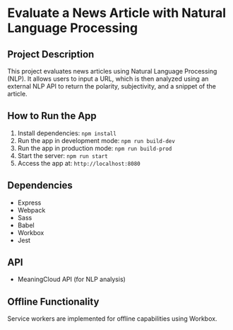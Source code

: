 # Evaluate a News Article with Natural Language Processing

## Project Description
This project evaluates news articles using Natural Language Processing (NLP). It allows users to input a URL, which is then analyzed using an external NLP API to return the polarity, subjectivity, and a snippet of the article.

## How to Run the App
1. Install dependencies: `npm install`
2. Run the app in development mode: `npm run build-dev`
3. Run the app in production mode: `npm run build-prod`
4. Start the server: `npm run start`
5. Access the app at: `http://localhost:8080`

## Dependencies
- Express
- Webpack
- Sass
- Babel
- Workbox
- Jest

## API
- MeaningCloud API (for NLP analysis)

## Offline Functionality
Service workers are implemented for offline capabilities using Workbox.